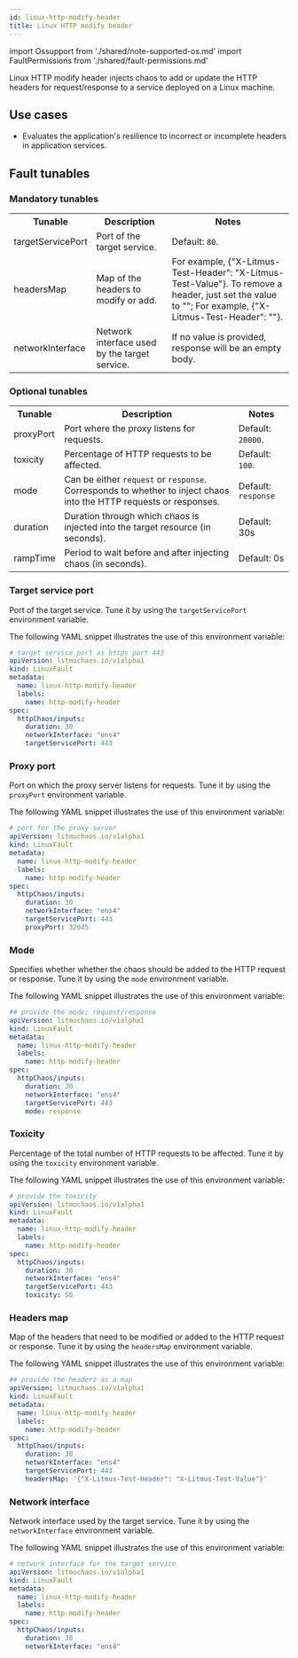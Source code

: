 ```yaml
---
id: linux-http-modify-header
title: Linux HTTP modify header
---
```


import Ossupport from './shared/note-supported-os.md'
import FaultPermissions from './shared/fault-permissions.md'


Linux HTTP modify header injects chaos to add or update the HTTP headers for request/response to a service deployed on a Linux machine.

<!-- ![Linux HTTP modify header](./static/images/linux-http-modify-header.png) -->

## Use cases

- Evaluates the application's resilience to incorrect or incomplete headers in application services.

<Ossupport />

<FaultPermissions />

## Fault tunables
<h3>Mandatory tunables</h3>
<table>
  <tr>
    <th> Tunable </th>
    <th> Description </th>
    <th> Notes </th>
  </tr>
   <tr>
      <td> targetServicePort </td>
      <td> Port of the target service. </td>
      <td> Default: <code>80</code>. </td>
    </tr>
    <tr>
      <td> headersMap </td>
      <td> Map of the headers to modify or add. </td>
      <td> For example, &#123;"X-Litmus-Test-Header": "X-Litmus-Test-Value"&#125;. To remove a header, just set the value to ""; For example, &#123;"X-Litmus-Test-Header": ""&#125;. </td>
    </tr>
    <tr>
      <td> networkInterface </td>
      <td> Network interface used by the target service. </td>
      <td> If no value is provided, response will be an empty body. </td>
    </tr>
</table>
<h3>Optional tunables</h3>
<table>
  <tr>
    <th> Tunable </th>
    <th> Description </th>
    <th> Notes </th>
  </tr>
  <tr>
    <td> proxyPort </td>
    <td> Port where the proxy listens for requests. </td>
    <td> Default: <code>20000</code>. </td>
  </tr>
  <tr>
    <td> toxicity </td>
    <td> Percentage of HTTP requests to be affected. </td>
    <td> Default: <code>100</code>. </td>
  </tr>
  <tr>
    <td> mode </td>
    <td> Can be either <code>request</code> or <code>response</code>. Corresponds to whether to inject chaos into the HTTP requests or responses. </td>
    <td> Default: <code>response</code> </td>
  </tr>
  <tr>
    <td> duration </td>
    <td> Duration through which chaos is injected into the target resource (in seconds). </td>
    <td> Default: 30s </td>
  </tr>
  <tr>
    <td> rampTime </td>
    <td> Period to wait before and after injecting chaos (in seconds). </td>
    <td> Default: 0s </td>
  </tr>
</table>

### Target service port

Port of the target service. Tune it by using the `targetServicePort` environment variable.

The following YAML snippet illustrates the use of this environment variable:

[embedmd]:# (./static/manifests/linux-http-modify-header/targetServicePort.yaml yaml)
```yaml
# target service port as https port 443
apiVersion: litmuchaos.io/v1alpha1
kind: LinuxFault
metadata:
  name: linux-http-modify-header
  labels:
    name: http-modify-header
spec:
  httpChaos/inputs:
    duration: 30
    networkInterface: "ens4"
    targetServicePort: 443
```

### Proxy port

Port on which the proxy server listens for requests. Tune it by using the `proxyPort` environment variable.

The following YAML snippet illustrates the use of this environment variable:

[embedmd]: # (./static/manifests/linux-http-modify-header/proxyPort.yaml yaml)
```yaml
# port for the proxy server
apiVersion: litmuchaos.io/v1alpha1
kind: LinuxFault
metadata:
  name: linux-http-modify-header
  labels:
    name: http-modify-header
spec:
  httpChaos/inputs:
    duration: 30
    networkInterface: "ens4"
    targetServicePort: 443
    proxyPort: 32045
```

### Mode
Specifies whether whether the chaos should be added to the HTTP request or response. Tune it by using the `mode` environment variable.

The following YAML snippet illustrates the use of this environment variable:

[embedmd]:# (./static/manifests/linux-http-modify-header/mode.yaml yaml)
```yaml
## provide the mode; request/response
apiVersion: litmuchaos.io/v1alpha1
kind: LinuxFault
metadata:
  name: linux-http-modify-header
  labels:
    name: http-modify-header
spec:
  httpChaos/inputs:
    duration: 30
    networkInterface: "ens4"
    targetServicePort: 443
    mode: response
```

### Toxicity

Percentage of the total number of HTTP requests to be affected. Tune it by using the `toxicity` environment variable.

The following YAML snippet illustrates the use of this environment variable:

[embedmd]: # (./static/manifests/linux-latency/toxicity.yaml yaml)
```yaml
# provide the toxicity
apiVersion: litmuchaos.io/v1alpha1
kind: LinuxFault
metadata:
  name: linux-http-modify-header
  labels:
    name: http-modify-header
spec:
  httpChaos/inputs:
    duration: 30
    networkInterface: "ens4"
    targetServicePort: 443
    toxicity: 50
```

### Headers map

Map of the headers that need to be modified or added to the HTTP request or response. Tune it by using the `headersMap` environment variable.

The following YAML snippet illustrates the use of this environment variable:

[embedmd]: # (./static/manifests/linux-http-modify-header/headersMap.yaml yaml)

```yaml
## provide the headers as a map
apiVersion: litmuchaos.io/v1alpha1
kind: LinuxFault
metadata:
  name: linux-http-modify-header
  labels:
    name: http-modify-header
spec:
  httpChaos/inputs:
    duration: 30
    networkInterface: "ens4"
    targetServicePort: 443
    headersMap: '{"X-Litmus-Test-Header": "X-Litmus-Test-Value"}'
```

### Network interface

Network interface used by the target service. Tune it by using the `networkInterface` environment variable.

The following YAML snippet illustrates the use of this environment variable:

[embedmd]: # (./static/manifests/http-modify-header/networkInterface.yaml yaml)
```yaml
# network interface for the target service
apiVersion: litmuchaos.io/v1alpha1
kind: LinuxFault
metadata:
  name: linux-http-modify-header
  labels:
    name: http-modify-header
spec:
  httpChaos/inputs:
    duration: 30
    networkInterface: "ens4"
```

